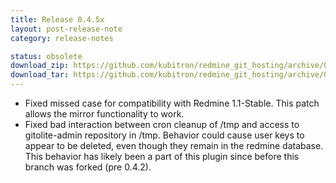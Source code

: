 ```yaml
---
title: Release 0.4.5x
layout: post-release-note
category: release-notes

status: obsolete
download_zip: https://github.com/kubitron/redmine_git_hosting/archive/0.4.5x.zip
download_tar: https://github.com/kubitron/redmine_git_hosting/archive/0.4.5x.tar.gz
---
```


* Fixed missed case for compatibility with Redmine 1.1-Stable.  This patch allows the mirror functionality to work.
* Fixed bad interaction between cron cleanup of /tmp and access to gitolite-admin repository in /tmp.  Behavior could cause user keys to appear to be deleted, even though they remain in the redmine database.  This behavior has likely been a part of this plugin since before this branch was forked (pre 0.4.2).

